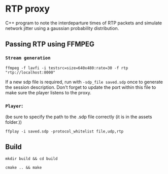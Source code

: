 # RTP proxy

C++ program to note the interdeparture times of RTP packets and simulate network jitter using a gaussian probability distribution.

## Passing RTP using FFMPEG

### `Stream generation`

```
ffmpeg -f lavfi -i testsrc=size=640x480:rate=30 -f rtp "rtp://localhost:8000"
```

If a new sdp file is required, run with `-sdp_file saved.sdp` once to generate the session description. Don't forget to update the port within this file to make sure the player listens to the proxy.

### `Player`:

(be sure to specify the path to the .sdp file correctly (it is in the assets folder.))

```
ffplay -i saved.sdp -protocol_whitelist file,udp,rtp
```

## Build

```
mkdir build && cd build
```

```
cmake .. && make
```
